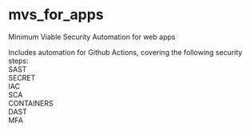 # mvs_for_apps
Minimum Viable Security Automation for web apps

Includes automation for Github Actions, covering the following security steps:  
SAST  
SECRET  
IAC  
SCA  
CONTAINERS  
DAST  
MFA  
